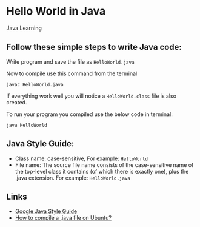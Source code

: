 # Hello World in Java
Java Learning 


## Follow these simple steps to write Java code:
Write program and save the file as `HelloWorld.java`

Now to compile use this command from the terminal 
```
javac HelloWorld.java
```
If everything work well you will notice a `HelloWorld.class` file is also created.

To run your program you compiled use the below code in terminal: 
```
java HelloWorld
```

## Java Style Guide:
- Class name: case-sensitive, For example: `HelloWorld`
- File name: The source file name consists of the case-sensitive name of the top-level class it contains (of which there is exactly one), plus the .java extension. For example: `HelloWorld.java`


## Links
- [Google Java Style Guide](https://google.github.io/styleguide/javaguide.html)
- [How to compile a .java file on Ubuntu?](https://askubuntu.com/a/289656)